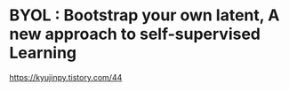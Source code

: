 # BYOL : Bootstrap your own latent, A new approach to self-supervised Learning

https://kyujinpy.tistory.com/44
